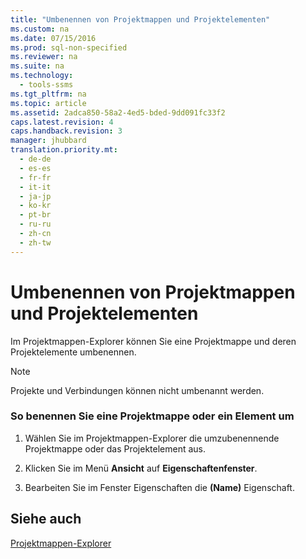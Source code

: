 ```yaml
---
title: "Umbenennen von Projektmappen und Projektelementen"
ms.custom: na
ms.date: 07/15/2016
ms.prod: sql-non-specified
ms.reviewer: na
ms.suite: na
ms.technology: 
  - tools-ssms
ms.tgt_pltfrm: na
ms.topic: article
ms.assetid: 2adca850-58a2-4ed5-bded-9dd091fc33f2
caps.latest.revision: 4
caps.handback.revision: 3
manager: jhubbard
translation.priority.mt: 
  - de-de
  - es-es
  - fr-fr
  - it-it
  - ja-jp
  - ko-kr
  - pt-br
  - ru-ru
  - zh-cn
  - zh-tw
---
```

# Umbenennen von Projektmappen und Projektelementen
Im Projektmappen-Explorer können Sie eine Projektmappe und deren Projektelemente umbenennen.  
  
> [!NOTE]  
> Projekte und Verbindungen können nicht umbenannt werden.  
  
### So benennen Sie eine Projektmappe oder ein Element um  
  
1.  Wählen Sie im Projektmappen-Explorer die umzubenennende Projektmappe oder das Projektelement aus.  
  
2.  Klicken Sie im Menü **Ansicht** auf **Eigenschaftenfenster**.  
  
3.  Bearbeiten Sie im Fenster Eigenschaften die **(Name)** Eigenschaft.  
  
## Siehe auch  
[Projektmappen-Explorer](../content/Solution-Explorer.md)  
  
